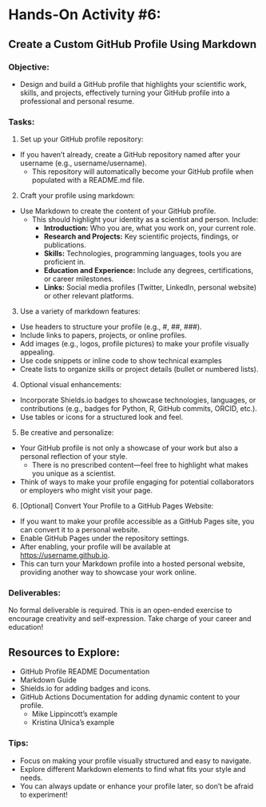 # Hands-On Activity #6:

## Create a Custom GitHub Profile Using Markdown

### Objective:

- Design and build a GitHub profile that highlights your scientific work, skills, and projects, effectively turning your GitHub profile into a professional and personal resume.

### Tasks:

1. Set up your GitHub profile repository:

- If you haven’t already, create a GitHub repository named after your username (e.g., username/username).
  - This repository will automatically become your GitHub profile when populated with a README.md file.

2. Craft your profile using markdown:

- Use Markdown to create the content of your GitHub profile.
  - This should highlight your identity as a scientist and person. Include:
    - **Introduction:** Who you are, what you work on, your current role.
    - **Research and Projects:** Key scientific projects, findings, or publications.
    - **Skills:** Technologies, programming languages, tools you are proficient in.
    - **Education and Experience:** Include any degrees, certifications, or career milestones.
    - **Links:** Social media profiles (Twitter, LinkedIn, personal website) or other relevant platforms.

3. Use a variety of markdown features:

- Use headers to structure your profile (e.g., #, ##, ###).
- Include links to papers, projects, or online profiles.
- Add images (e.g., logos, profile pictures) to make your profile visually appealing.
- Use code snippets or inline code to show technical examples
- Create lists to organize skills or project details (bullet or numbered lists).

4. Optional visual enhancements:

- Incorporate Shields.io badges to showcase technologies, languages, or
  contributions (e.g., badges for Python, R, GitHub commits, ORCID, etc.).
- Use tables or icons for a structured look and feel.

5. Be creative and personalize:

- Your GitHub profile is not only a showcase of your work but also a personal reflection of your style.
  - There is no prescribed content—feel free to highlight what makes you unique as a scientist.
- Think of ways to make your profile engaging for potential collaborators or employers who might visit your page.

6. [Optional] Convert Your Profile to a GitHub Pages Website:

- If you want to make your profile accessible as a GitHub Pages site, you can convert it to a personal website.
- Enable GitHub Pages under the repository settings.
- After enabling, your profile will be available at https://username.github.io.
- This can turn your Markdown profile into a hosted personal website, providing another way to showcase your work online.

### Deliverables:

No formal deliverable is required. This is an open-ended exercise to encourage creativity and self-expression.
Take charge of your career and education!

## Resources to Explore:

- GitHub Profile README Documentation
- Markdown Guide
- Shields.io for adding badges and icons.
- GitHub Actions Documentation for adding dynamic content to your profile.
  - Mike Lippincott’s example
  - Kristina Ulnica’s example

### Tips:

- Focus on making your profile visually structured and easy to navigate.
- Explore different Markdown elements to find what fits your style and needs.
- You can always update or enhance your profile later, so don’t be afraid to experiment!
